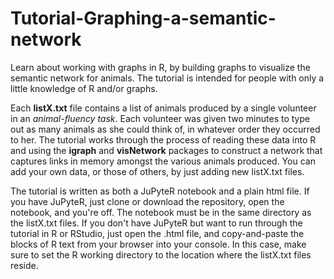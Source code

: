# Tutorial-Graphing-a-semantic-network
Learn about working with graphs in R, by building graphs to visualize the semantic network for animals. The tutorial is intended for people with only a little knowledge of R and/or graphs.

Each **listX.txt** file contains a list of animals produced by a single volunteer in an *animal-fluency task*. Each volunteer was given two minutes to type out as many animals as she could think of, in whatever order they occurred to her. The tutorial works through the process of reading these data into R and using the **igraph** and **visNetwork** packages to construct a network that captures links in memory amongst the various animals produced. You can add your own data, or those of others, by just adding new listX.txt files.

The tutorial is written as both a JuPyteR notebook and a plain html file. If you have JuPyteR, just clone or download the repository, open the notebook, and you're off. The notebook must be in the same directory as the listX.txt files. If you don't have JuPyteR but want to run through the tutorial in R or RStudio, just open the .html file, and copy-and-paste the blocks of R text from your browser into your console. In this case, make sure to set the R working directory to the location where the listX.txt files reside.


